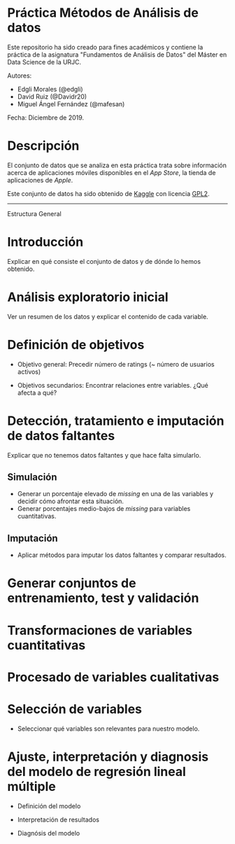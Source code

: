 # Práctica Métodos de Análisis de datos

Este repositorio ha sido creado para fines académicos y contiene la práctica de la asignatura "Fundamentos de Análisis de Datos" del Máster en Data Science de la URJC.

Autores:
* Edgli Morales (@edgli)
* David Ruiz (@Davidr20)
* Miguel Ángel Fernández (@mafesan)

Fecha: Diciembre de 2019.

# Descripción

El conjunto de datos que se analiza en esta práctica trata sobre información acerca de aplicaciones móviles disponibles en el *App Store*, la tienda de aplicaciones de *Apple*.

Este conjunto de datos ha sido obtenido de [Kaggle](https://www.kaggle.com/ramamet4/app-store-apple-data-set-10k-apps) con licencia [GPL2](https://www.gnu.org/licenses/old-licenses/gpl-2.0.en.html).

---

Estructura General

# Introducción

Explicar en qué consiste el conjunto de datos y de dónde lo hemos obtenido.

# Análisis exploratorio inicial

Ver un resumen de los datos y explicar el contenido de cada variable.

# Definición de objetivos

* Objetivo general: Precedir número de ratings (~ número de usuarios activos)

* Objetivos secundarios: Encontrar relaciones entre variables. ¿Qué afecta a qué?

# Detección, tratamiento e imputación de datos faltantes

Explicar que no tenemos datos faltantes y que hace falta simularlo.

## Simulación

  * Generar un porcentaje elevado de *missing* en una de las variables y decidir cómo afrontar esta situación.
  * Generar porcentajes medio-bajos de *missing* para variables cuantitativas.

## Imputación

  * Aplicar métodos para imputar los datos faltantes y comparar resultados.

# Generar conjuntos de entrenamiento, test y validación

# Transformaciones de variables cuantitativas

# Procesado de variables cualitativas

# Selección de variables

* Seleccionar qué variables son relevantes para nuestro modelo.

# Ajuste, interpretación y diagnosis del modelo de regresión lineal múltiple

  * Definición del modelo

  * Interpretación de resultados

  * Diagnósis del modelo
